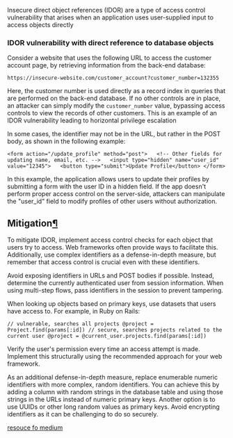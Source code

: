 
Insecure direct object references (IDOR) are a type of access control vulnerability that arises when an application uses user-supplied input to access objects directly

### IDOR vulnerability with direct reference to database objects

Consider a website that uses the following URL to access the customer account page, by retrieving information from the back-end database:

`https://insecure-website.com/customer_account?customer_number=132355`

Here, the customer number is used directly as a record index in queries that are performed on the back-end database. If no other controls are in place, an attacker can simply modify the `customer_number` value, bypassing access controls to view the records of other customers. This is an example of an IDOR vulnerability leading to horizontal privilege escalation

In some cases, the identifier may not be in the URL, but rather in the POST body, as shown in the following example:

`<form action="/update_profile" method="post">   <!-- Other fields for updating name, email, etc. -->   <input type="hidden" name="user_id" value="12345">   <button type="submit">Update Profile</button> </form>`

In this example, the application allows users to update their profiles by submitting a form with the user ID in a hidden field. If the app doesn't perform proper access control on the server-side, attackers can manipulate the "user_id" field to modify profiles of other users without authorization.

## Mitigation[¶](https://cheatsheetseries.owasp.org/cheatsheets/Insecure_Direct_Object_Reference_Prevention_Cheat_Sheet.html#mitigation "Permanent link")

To mitigate IDOR, implement access control checks for each object that users try to access. Web frameworks often provide ways to facilitate this. Additionally, use complex identifiers as a defense-in-depth measure, but remember that access control is crucial even with these identifiers.

Avoid exposing identifiers in URLs and POST bodies if possible. Instead, determine the currently authenticated user from session information. When using multi-step flows, pass identifiers in the session to prevent tampering.

When looking up objects based on primary keys, use datasets that users have access to. For example, in Ruby on Rails:

`// vulnerable, searches all projects @project = Project.find(params[:id]) // secure, searches projects related to the current user @project = @current_user.projects.find(params[:id])`

Verify the user's permission every time an access attempt is made. Implement this structurally using the recommended approach for your web framework.

As an additional defense-in-depth measure, replace enumerable numeric identifiers with more complex, random identifiers. You can achieve this by adding a column with random strings in the database table and using those strings in the URLs instead of numeric primary keys. Another option is to use UUIDs or other long random values as primary keys. Avoid encrypting identifiers as it can be challenging to do so securely.

[resouce fo medium ](https://medium.com/@insightfulrohit/all-about-insecure-direct-object-reference-idor-666cad6a94f0)